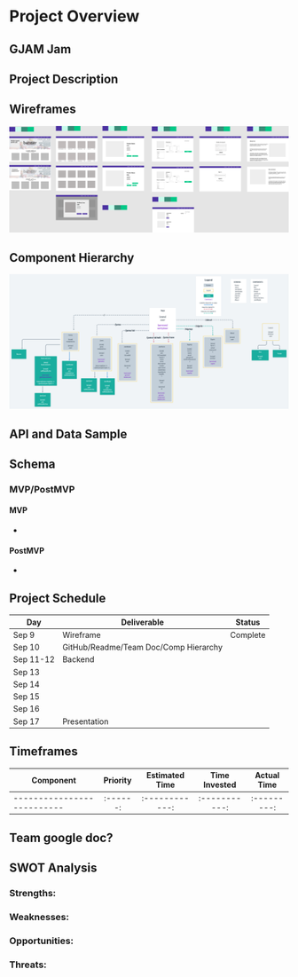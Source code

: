 # Project Overview

## GJAM Jam

## Project Description

## Wireframes

![Wireframe for Site](gjam-team-library.png)

## Component Hierarchy

![Component Hierarchy](gjam-component-hierarchy.png)

## API and Data Sample

## Schema

### MVP/PostMVP

#### MVP

-

#### PostMVP

-

## Project Schedule

| Day       | Deliverable                           | Status   |
| --------- | ------------------------------------- | -------- |
| Sep 9     | Wireframe                             | Complete |
| Sep 10    | GitHub/Readme/Team Doc/Comp Hierarchy |          |
| Sep 11-12 | Backend                               |          |
| Sep 13    |                                       |          |
| Sep 14    |                                       |
| Sep 15    |                                       |          |
| Sep 16    |                                       |          |
| Sep 17    | Presentation                          |          |

## Timeframes

| Component                  | Priority | Estimated Time | Time Invested | Actual Time |
| -------------------------- | :------: | :------------: | :-----------: | :---------: |
| -------------------------- | :------: | :------------: | :-----------: | :---------: |

## Team google doc?

## SWOT Analysis

### Strengths:

### Weaknesses:

### Opportunities:

### Threats:
